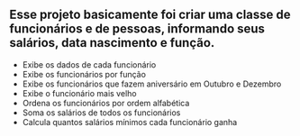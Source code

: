## Esse projeto basicamente foi criar uma classe de funcionários e de pessoas, informando seus salários, data nascimento e função.
- Exibe os dados de cada funcionário
- Exibe os funcionários por função
- Exibe os funcionários que fazem aniversário em Outubro e Dezembro
- Exibe o funcionário mais velho
- Ordena os funcionários por ordem alfabética
- Soma os salários de todos os funcionários
- Calcula quantos salários mínimos cada funcionário ganha
